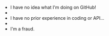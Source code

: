 - I have no idea what I'm doing on GitHub!
- 
- I have no prior experience in coding or API...
- 
- I'm a fraud.
